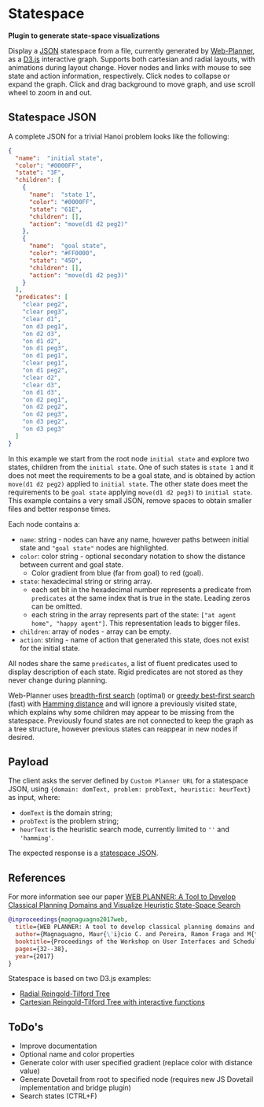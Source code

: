 # Statespace
**Plugin to generate state-space visualizations**

Display a [JSON](https://www.json.org) statespace from a file, currently generated by [Web-Planner](https://web-planner.herokuapp.com), as a [D3.js](https://d3js.org) interactive graph.
Supports both cartesian and radial layouts, with animations during layout change.
Hover nodes and links with mouse to see state and action information, respectively.
Click nodes to collapse or expand the graph.
Click and drag background to move graph, and use scroll wheel to zoom in and out.

## Statespace JSON
A complete JSON for a trivial Hanoi problem looks like the following:
```json
{
  "name":  "initial state",
  "color": "#0000FF",
  "state": "3F",
  "children": [
    {
      "name":  "state 1",
      "color": "#0000FF",
      "state": "61E",
      "children": [],
      "action": "move(d1 d2 peg2)"
    },
    {
      "name":  "goal state",
      "color": "#FF0000",
      "state": "45D",
      "children": [],
      "action": "move(d1 d2 peg3)"
    }
  ],
  "predicates": [
    "clear peg2",
    "clear peg3",
    "clear d1",
    "on d3 peg1",
    "on d2 d3",
    "on d1 d2",
    "on d1 peg3",
    "on d1 peg1",
    "clear peg1",
    "on d1 peg2",
    "clear d2",
    "clear d3",
    "on d1 d3",
    "on d2 peg1",
    "on d2 peg2",
    "on d2 peg3",
    "on d3 peg2",
    "on d3 peg3"
  ]
}
```

In this example we start from the root node ``initial state`` and explore two states, children from the ``initial state``.
One of such states is ``state 1`` and it does not meet the requirements to be a goal state, and is obtained by action ``move(d1 d2 peg2)`` applied to ``initial state``.
The other state does meet the requirements to be ``goal state`` applying ``move(d1 d2 peg3)`` to ``initial state``.
This example contains a very small JSON, remove spaces to obtain smaller files and better response times.

Each node contains a:

- ``name``: string - nodes can have any name, however paths between initial state and ``"goal state"`` nodes are highlighted.
- ``color``: color string - optional secondary notation to show the distance between current and goal state.
    - Color gradient from blue (far from goal) to red (goal).
- ``state``: hexadecimal string or string array.
    - each set bit in the hexadecimal number represents a predicate from ``predicates`` at the same index that is true in the state. Leading zeros can be omitted.
    - each string in the array represents part of the state: ``["at agent home", "happy agent"]``. This representation leads to bigger files.
- ``children``: array of nodes - array can be empty.
- ``action``: string - name of action that generated this state, does not exist for the initial state.

All nodes share the same ``predicates``, a list of fluent predicates used to display description of each state.
Rigid predicates are not stored as they never change during planning.

Web-Planner uses [breadth-first search](https://en.wikipedia.org/wiki/Breadth-first_search) (optimal) or [greedy best-first search](https://en.wikipedia.org/wiki/Best-first_search) (fast) with [Hamming distance](https://en.wikipedia.org/wiki/Hamming_distance) and will ignore a previously visited state, which explains why some children may appear to be missing from the statespace.
Previously found states are not connected to keep the graph as a tree structure, however previous states can reappear in new nodes if desired.

## Payload
The client asks the server defined by ``Custom Planner URL`` for a statespace JSON, using ``{domain: domText, problem: probText, heuristic: heurText}`` as input, where:
- ``domText`` is the domain string;
- ``probText`` is the problem string;
- ``heurText`` is the heuristic search mode, currently limited to ``''`` and ``'hamming'``.

The expected response is a [statespace JSON](#statespace-json).

## References
For more information see our paper [WEB PLANNER: A Tool to Develop Classical Planning Domains and Visualize Heuristic State-Space Search](http://icaps17.icaps-conference.org/workshops/UISP/uisp17proceedings.pdf#page=36)
```bibtex
@inproceedings{magnaguagno2017web,
  title={WEB PLANNER: A tool to develop classical planning domains and visualize heuristic state-space search},
  author={Magnaguagno, Maur{\'i}cio C. and Pereira, Ramon Fraga and M{\'o}re, Martin D. and Meneguzzi, Felipe},
  booktitle={Proceedings of the Workshop on User Interfaces and Scheduling and Planning, UISP},
  pages={32--38},
  year={2017}
}
```

Statespace is based on two D3.js examples:

- [Radial Reingold-Tilford Tree](https://bl.ocks.org/mbostock/4063550)
- [Cartesian Reingold-Tilford Tree with interactive functions](https://bl.ocks.org/robschmuecker/7880033)

## ToDo's
- Improve documentation
- Optional name and color properties
- Generate color with user specified gradient (replace color with distance value)
- Generate Dovetail from root to specified node (requires new JS Dovetail implementation and bridge plugin)
- Search states (CTRL+F)